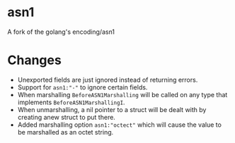 # asn1
A fork of the golang's encoding/asn1

# Changes

  * Unexported fields are just ignored instead of returning errors.
  * Support for `asn1:"-"` to ignore certain fields.
  * When marshalling `BeforeASN1Marshalling` will be called on any type that implements `BeforeASN1MarshallingI`.
  * When unmarshalling, a nil pointer to a struct will be dealt with by creating anew struct to put there.
  * Added marshalling option `asn1:"octect"` which will cause the value to be marshalled as an octet string. 
